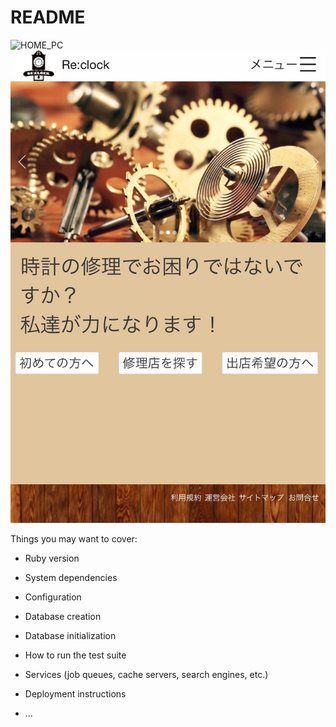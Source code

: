 # README

<img src="https://github.com/TBTYOF/images/blob/master/reclock/home_pc.PNG" alt="HOME_PC" title="サンプル">

<img src="https://github.com/TBTYOF/images/blob/master/reclock/home_sp.jpg" alt="HOME_SP" title="サンプル">

Things you may want to cover:

* Ruby version

* System dependencies

* Configuration

* Database creation

* Database initialization

* How to run the test suite

* Services (job queues, cache servers, search engines, etc.)

* Deployment instructions

* ...
